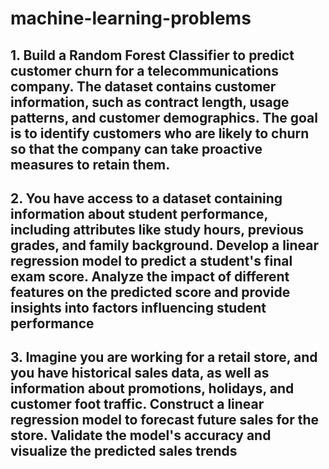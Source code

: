 # machine-learning-problems

## 1.	Build a Random Forest Classifier to predict customer churn for a telecommunications company. The dataset contains customer information, such as contract length, usage patterns, and customer demographics. The goal is to identify customers who are likely to churn so that the company can take proactive measures to retain them.

## 2. You have access to a dataset containing information about student performance, including attributes like study hours, previous grades, and family background. Develop a linear regression model to predict a student's final exam score. Analyze the impact of different features on the predicted score and provide insights into factors influencing student performance

## 3.	Imagine you are working for a retail store, and you have historical sales data, as well as information about promotions, holidays, and customer foot traffic. Construct a linear regression model to forecast future sales for the store. Validate the model's accuracy and visualize the predicted sales trends
